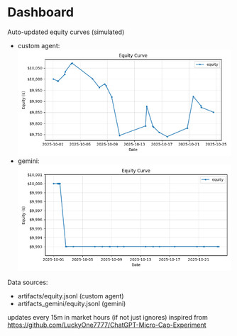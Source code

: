 # Dashboard

Auto-updated equity curves (simulated)

- custom agent: ![Equity Curve](artifacts/equity.png?v=a837ed5)
- gemini: ![Equity Curve (Gemini)](artifacts_gemini/equity.png?v=a837ed5)

Data sources:
- artifacts/equity.jsonl (custom agent)
- artifacts_gemini/equity.jsonl (gemini)

updates every 15m in market hours (if not just ignores)
inspired from https://github.com/LuckyOne7777/ChatGPT-Micro-Cap-Experiment